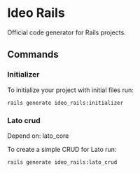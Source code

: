 # Ideo Rails

Official code generator for Rails projects.

## Commands

### Initializer

To initialize your project with initial files run:

```console
rails generate ideo_rails:initializer
```

### Lato crud

Depend on: lato_core

To create a simple CRUD for Lato run:

```console
rails generate ideo_rails:lato_crud
```
